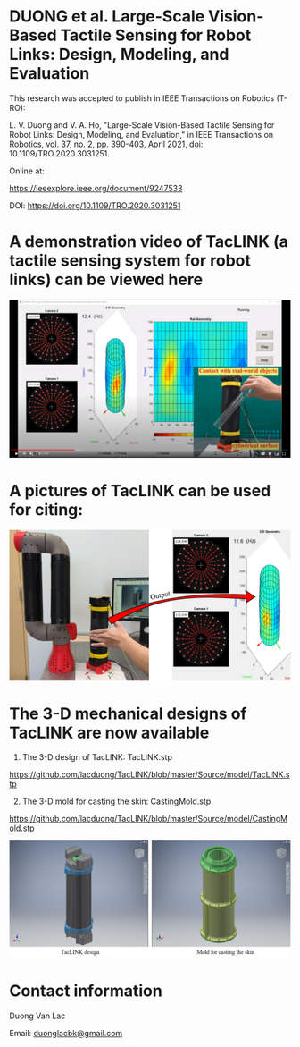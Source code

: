 # DUONG et al. Large-Scale Vision-Based Tactile Sensing for Robot Links: Design, Modeling, and Evaluation
This research was accepted to publish in IEEE Transactions on Robotics (T-RO):
<!--- - February 23, 2020: Submission --->
<!--- - May 6, 2020: Conditionally accepted as Regular [CR] (with 8 reviewers) --->
<!--- - August 30, 2020: Accepted as Regular [AR] --->

L. V.  Duong and V. A. Ho, "Large-Scale Vision-Based Tactile Sensing for Robot Links: Design, Modeling, and Evaluation," in IEEE Transactions on Robotics, vol. 37, no. 2, pp. 390-403, April 2021, doi: 10.1109/TRO.2020.3031251.

Online at:

https://ieeexplore.ieee.org/document/9247533

DOI: https://doi.org/10.1109/TRO.2020.3031251

# A demonstration video of TacLINK (a tactile sensing system for robot links) can be viewed here

[![Check video http://bit.ly/TacLINK !](https://github.com/lacduong/TacLINK/blob/master/TacLINK.PNG)](https://youtu.be/1zHOD3cJVys)

# A pictures of TacLINK can be used for citing:
<p align="center">
<img src="https://github.com/lacduong/TacLINK/blob/master/TacLINK%20illustration.png" width="900"> 
</p>


# The 3-D mechanical designs of TacLINK are now available 
1) The 3-D design of TacLINK: TacLINK.stp 

https://github.com/lacduong/TacLINK/blob/master/Source/model/TacLINK.stp

2) The 3-D mold for casting the skin: CastingMold.stp 

https://github.com/lacduong/TacLINK/blob/master/Source/model/CastingMold.stp

<p align="center">
<img width="900" src="https://github.com/lacduong/TacLINK/blob/master/Source/model/3D%20design.png" > 
</p>

 
<!---  The guide for implementation the TacLINK is coming soon... --->

# Contact information

Duong Van Lac

Email: duonglacbk@gmail.com

<!--- The work on this website is based on my volunteer work without any financial support and sponsorship, so it may take time to complete this website. If you interest please feel free to contact me. If the source is helpful for you, please support me by citing the paper.--->


